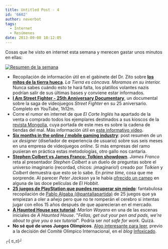 ```yaml
---
title: Untitled Post - 4
id: '6602'
author: neverbot
tags:
  - Internet
  - Resúmenes
date: 2013-09-08 18:12:05
---
```


Cosas que he visto en internet esta semana y merecen gastar unos minutos en ellas:

[![Resumen de la semana](./jpeg.jpeg)](http://localhost:8000/wp-content/uploads/2013/09/jpeg.jpeg)

*   Recopilación de información útil en el gabinete del Dr. Zito sobre **[los mitos de la tierra hueca](http://drzito.wordpress.com/2013/09/05/declaro-que-la-tierra-es-hueca/)**. _La Tierra es cóncava. Moramos en su interior._ Nunca sabes cuándo esto te hará falta, los platillos volantes nazis podrían salir de sus últimas bases y conviene estar informados.
*   **[I Am Street Fighter - 25th Anniversary Documentary](http://www.youtube.com/watch?v=2gZBITO5GwI)**, un documental sobre la saga de videojuegos _Street Fighter_ en su 25 aniversario. Completo en _YouTube_, 1h12m.
*   Corre el rumor en internet de que _El Corte Inglés_ ha apartado de la venta o comprado todos los ejemplares destinados a sus kioscos de la [revista Mongolia](http://www.revistamongolia.com/), cuya portada de este mes es sobre la cadena de tiendas del mal. Más información útil en [este informativo vídeo](http://www.youtube.com/watch?v=mVG2R7UYweU).
*   **[Six months in the online / mobile gaming industry](http://www.franklinandrade.net/six-months-working-in-the-online-mobile-gaming-industry/)**: post resumen de un _ux designer_ (diseñador de experiencia de usuario) sobre sus seis meses en una empresa de videojuegos _online_. Si más empresas del ramo pusieran en práctica estas metodologías, otro gallo nos cantaría.
*   [**Stephen Colbert vs James Franco: Tolkien showdown**](http://www.youtube.com/watch?v=FxLei06UrQw). _James Franco_ reta al presentador _Stephen Colbert_ a un duelo de preguntas sobre el universo imaginario (recordad, chicos: ¡imaginario!) creado por _Tolkien_ y _Colbert_ demuestra que esto se lo sabe. En _prime time_, cosa que me sorprende. Al parecer _Peter Jackson_ ya le había [ofrecido un cameo](http://www.hollywoodreporter.com/news/stephen-colbert-make-hobbit-cameo-381423) en alguna de las doce películas de _El Hobbit_.
*   [**25 juegos de PlayStation que puedes recuperar sin miedo**](http://pantallapartida.blogspot.com.es/2013/09/25-juegos-de-playstation-que-puedes.html): fantabulosa recopilación de [Pablo Algaba (@pantallapartida)](https://twitter.com/pantallapartida) de 25 juegos que ya empiezan a oler a añejo pero que no te romperán el cerebro si intentas jugar con ellos 15 años después de que aparecieran en el mercado.
*   [**A Haunted House sex tutorial**](http://www.youtube.com/watch?v=3J8cayRxa5g): _Marlon Wayans_ en una de las escenas iniciales de _A Haunted House_. "_Fellas, get out your pen and pads, we're about to give you a sex tutorial_". Podría ser _not safe for work_. Quizá.
*   **No sé qué de unos Juegos Olímpicos**. [Algo interesante para leer](http://valuefornothing.wordpress.com/2013/08/31/madrid-2020-un-engano-mas-rapido-mas-alto-y-mas-fuerte/), previo a la decisión del Comité Olímpico Internacional, en el _blog_ [Infoxicado](http://valuefornothing.wordpress.com/).

┌( ಠ\_ಠ)┘